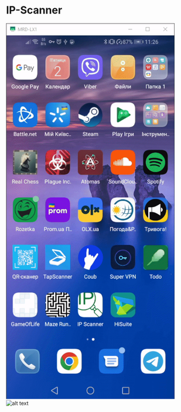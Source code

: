 # IP-Scanner
![alt text](https://github.com/ICalmPersonI/IP-Scanner/blob/master/gifs/1.gif)
![alt text](https://github.com/ICalmPersonI/IP-Scanner/blob/master/gifs/2.gif)

